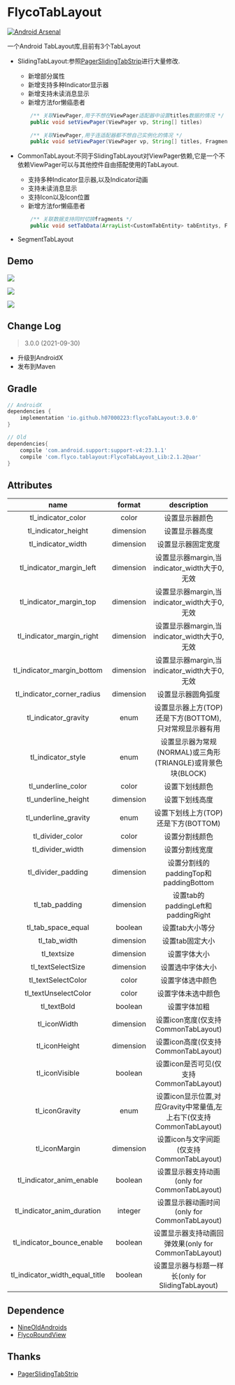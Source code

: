 # FlycoTabLayout
[![Android Arsenal](https://img.shields.io/badge/Android%20Arsenal-FlycoTabLayout-green.svg?style=true)](https://android-arsenal.com/details/1/2756)

一个Android TabLayout库,目前有3个TabLayout

* SlidingTabLayout:参照[PagerSlidingTabStrip](https://github.com/jpardogo/PagerSlidingTabStrip)进行大量修改.
    * 新增部分属性
    * 新增支持多种Indicator显示器
    * 新增支持未读消息显示
    * 新增方法for懒癌患者
    
    ```java
        /** 关联ViewPager,用于不想在ViewPager适配器中设置titles数据的情况 */
        public void setViewPager(ViewPager vp, String[] titles)
        
        /** 关联ViewPager,用于连适配器都不想自己实例化的情况 */
        public void setViewPager(ViewPager vp, String[] titles, FragmentActivity fa, ArrayList<Fragment> fragments) 
    ```

* CommonTabLayout:不同于SlidingTabLayout对ViewPager依赖,它是一个不依赖ViewPager可以与其他控件自由搭配使用的TabLayout.
    * 支持多种Indicator显示器,以及Indicator动画
    * 支持未读消息显示
    * 支持Icon以及Icon位置
    * 新增方法for懒癌患者
    
    ```java
        /** 关联数据支持同时切换fragments */
        public void setTabData(ArrayList<CustomTabEntity> tabEntitys, FragmentManager fm, int containerViewId, ArrayList<Fragment> fragments)
    ```

* SegmentTabLayout

## Demo
![](https://github.com/H07000223/FlycoTabLayout/blob/master/preview_1.gif)

![](https://github.com/H07000223/FlycoTabLayout/blob/master/preview_2.gif)

![](https://github.com/H07000223/FlycoTabLayout/blob/master/preview_3.gif)


## Change Log

 > 3.0.0 (2021-09-30)
   - 升级到AndroidX
   - 发布到Maven


## Gradle

```groovy
// AndroidX
dependencies {
    implementation 'io.github.h07000223:flycoTabLayout:3.0.0'
}

// Old
dependencies{
    compile 'com.android.support:support-v4:23.1.1'
    compile 'com.flyco.tablayout:FlycoTabLayout_Lib:2.1.2@aar'
}
```

## Attributes

|              name              |format|description|
|:------------------------------:|:---:|:---:|
|       tl_indicator_color       | color |设置显示器颜色
|      tl_indicator_height       | dimension |设置显示器高度
|       tl_indicator_width       | dimension |设置显示器固定宽度
|    tl_indicator_margin_left    | dimension |设置显示器margin,当indicator_width大于0,无效
|    tl_indicator_margin_top     | dimension |设置显示器margin,当indicator_width大于0,无效
|   tl_indicator_margin_right    | dimension |设置显示器margin,当indicator_width大于0,无效
|   tl_indicator_margin_bottom   | dimension |设置显示器margin,当indicator_width大于0,无效 
|   tl_indicator_corner_radius   | dimension |设置显示器圆角弧度
|      tl_indicator_gravity      | enum |设置显示器上方(TOP)还是下方(BOTTOM),只对常规显示器有用
|       tl_indicator_style       | enum |设置显示器为常规(NORMAL)或三角形(TRIANGLE)或背景色块(BLOCK)
|       tl_underline_color       | color |设置下划线颜色
|      tl_underline_height       | dimension |设置下划线高度
|      tl_underline_gravity      | enum |设置下划线上方(TOP)还是下方(BOTTOM)
|        tl_divider_color        | color |设置分割线颜色
|        tl_divider_width        | dimension |设置分割线宽度
|       tl_divider_padding       |dimension| 设置分割线的paddingTop和paddingBottom
|         tl_tab_padding         |dimension| 设置tab的paddingLeft和paddingRight
|       tl_tab_space_equal       |boolean| 设置tab大小等分
|          tl_tab_width          |dimension| 设置tab固定大小
|          tl_textsize           |dimension| 设置字体大小
|       tl_textSelectSize        |dimension| 设置选中字体大小
|       tl_textSelectColor       |color| 设置字体选中颜色
|      tl_textUnselectColor      |color| 设置字体未选中颜色
|          tl_textBold           |boolean| 设置字体加粗
|          tl_iconWidth          |dimension| 设置icon宽度(仅支持CommonTabLayout)
|         tl_iconHeight          |dimension|设置icon高度(仅支持CommonTabLayout)
|         tl_iconVisible         |boolean| 设置icon是否可见(仅支持CommonTabLayout)
|         tl_iconGravity         |enum| 设置icon显示位置,对应Gravity中常量值,左上右下(仅支持CommonTabLayout)
|         tl_iconMargin          |dimension| 设置icon与文字间距(仅支持CommonTabLayout)
|    tl_indicator_anim_enable    |boolean| 设置显示器支持动画(only for CommonTabLayout)
|   tl_indicator_anim_duration   |integer| 设置显示器动画时间(only for CommonTabLayout)
|   tl_indicator_bounce_enable   |boolean| 设置显示器支持动画回弹效果(only for CommonTabLayout)
| tl_indicator_width_equal_title |boolean| 设置显示器与标题一样长(only for SlidingTabLayout)

## Dependence
*   [NineOldAndroids](https://github.com/JakeWharton/NineOldAndroids)
*   [FlycoRoundView](https://github.com/H07000223/FlycoRoundView)

## Thanks
*   [PagerSlidingTabStrip](https://github.com/jpardogo/PagerSlidingTabStrip)
